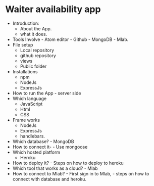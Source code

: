 # Waiter availability app

- Introduction:
  - About the App.
  - what it does.
- Tools Involve
        - Atom editor
        - Github
        - MongoDB
        - Mlab.
- File setup
   - Local repository
   - github repository
   - views
   - Public folder
- Installations
    - npm
    - NodeJs
    - ExpressJs
- How to run the App
         - server side
- Which language
     - JavaScript
     - Html
     - CSS
- Frame works
    - NodeJs
    - ExpressJs
    - handlebars.
- Which database?
      - MongoDB
- How to connect it-
        - Use mongoose
- Which hosted platform
    - Heroku
- How to deploy it?
         - Steps on how to deploy to heroku
- Which tool that works as a cloud?
       - Mlab
- How to connect to Mlab?
      - First sign in to Mlab,
      - steps on how to connect with database and heroku.
